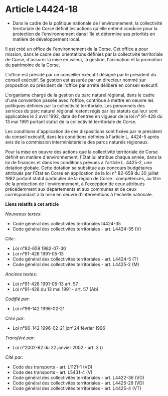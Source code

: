 # Article L4424-18

- Dans le cadre de la politique nationale de l'environnement, la collectivité territoriale de Corse définit les actions
qu'elle entend conduire pour la protection de l'environnement dans l'île et détermine ses priorités en matière de
développement local.

Il est créé un office de l'environnement de la Corse. Cet office a pour mission, dans le cadre des orientations définies par
la collectivité territoriale de Corse, d'assurer la mise en valeur, la gestion, l'animation et la promotion du patrimoine de
la Corse.

L'office est présidé par un conseiller exécutif désigné par le président du conseil exécutif. Sa gestion est assurée par un
directeur nommé sur proposition du président de l'office par arrêté délibéré en conseil exécutif.

L'organisme chargé de la gestion du parc naturel régional, dans le cadre d'une convention passée avec l'office, contribue à
mettre en oeuvre les politiques définies par la collectivité territoriale. Les personnels des services du parc naturel
régional restent régis par les statuts qui leur sont applicables le 2 avril 1992, date de l'entrée en vigueur de la loi n°
91-428 du 13 mai 1991 portant statut de la collectivité territoriale de Corse.

Les conditions d'application de ces dispositions sont fixées par le président du conseil exécutif, dans les conditions
définies à l'article L. 4424-5 après avis de la commission interministérielle des parcs naturels régionaux.

Pour la mise en oeuvre des actions que la collectivité territoriale de Corse définit en matière d'environnement, l'Etat lui
attribue chaque année, dans la loi de finances et dans les conditions prévues à l'article L. 4425-2, une dotation globale.
Cette dotation se substitue aux concours budgétaires attribués par l'Etat en Corse en application de la loi n° 82-659 du 30
juillet 1982 portant statut particulier de la région de Corse : compétences, au titre de la protection de l'environnement, à
l'exception de ceux attribués précédemment aux départements et aux communes et de ceux correspondant à la mise en oeuvre
d'interventions à l'échelle nationale.

**Liens relatifs à cet article**

_Nouveaux textes_:

  - Code général des collectivités territoriales l4424-35
  - Code général des collectivités territoriales - art. L4424-35 (V)

_Cite_:

  - Loi n°82-659 1982-07-30
  - Loi n°91-428 1991-05-13
  - Code général des collectivités territoriales - art. L4424-5 (T)
  - Code général des collectivités territoriales - art. L4425-2 (M)

_Anciens textes_:

  - Loi n°91-428 1991-05-13 art. 57
  - Loi n°91-428 du 13 mai 1991 - art. 57 (Ab)

_Codifié par_:

  - Loi n°96-142 1996-02-21

_Créé par_:

  - Loi n°96-142 1996-02-21 jorf 24 février 1996

_Transféré par_:

  - Loi n°2002-92 du 22 janvier 2002 - art. 3 ()

_Cité par_:

  - Code des transports - art. L1121-1 (VD)
  - Code des transports - art. L5431-4 (V)
  - Code général des collectivités territoriales - art. L4422-36 (VD)
  - Code général des collectivités territoriales - art. L4425-26 (VD)
  - Code général des collectivités territoriales - art. L4425-4 (VT)

